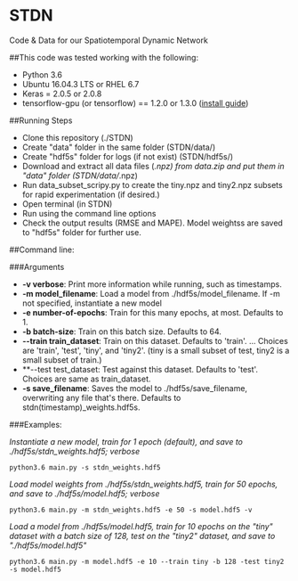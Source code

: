 # STDN


Code & Data for our Spatiotemporal Dynamic Network


##This code was tested working with the following:

  - Python 3.6
  - Ubuntu 16.04.3 LTS or RHEL 6.7
  - Keras = 2.0.5 or 2.0.8
  - tensorflow-gpu (or tensorflow) == 1.2.0 or 1.3.0 ([install guide](https://www.tensorflow.org/versions/r1.0/install/install_linux))


##Running Steps

  - Clone this repository (./STDN)
  - Create "data" folder in the same folder (STDN/data/)
  - Create "hdf5s" folder for logs (if not exist) (STDN/hdf5s/)
  - Download and extract all data files (*.npz) from data.zip and put them in "data" folder (STDN/data/*.npz)
  - Run data_subset_scripy.py to create the tiny.npz and tiny2.npz subsets for rapid experimentation (if desired.)
  - Open terminal (in STDN)
  - Run using the command line options
  - Check the output results (RMSE and MAPE). Model weightss are saved to "hdf5s" folder for further use.

##Command line:

###Arguments

* **-v verbose**: Print more information while running, such as timestamps.
* **-m model_filename**: Load a model from ./hdf5s/model_filename. If -m not specified, instantiate a new model
* **-e number-of-epochs**: Train for this many epochs, at most. Defaults to 1.
* **-b batch-size**: Train on this batch size. Defaults to 64.
* **--train train_dataset**: Train on this dataset. Defaults to 'train'.
... Choices are 'train', 'test', 'tiny', and 'tiny2'. (tiny is a small subset of test, tiny2 is a small subset of train.) 
* **--test test\_dataset: Test against this dataset. Defaults to 'test'. Choices are same as train\_dataset.
* **-s save_filename**: Saves the model to ./hdf5s/save\_filename, overwriting any file that's there. Defaults to stdn(timestamp)\_weights.hdf5s.

###Examples:

*Instantiate a new model, train for 1 epoch (default), and save to ./hdf5s/stdn_weights.hdf5; verbose*

```
python3.6 main.py -s stdn_weights.hdf5
```

*Load model weights from ./hdf5s/stdn_weights.hdf5, train for 50 epochs, and save to ./hdf5s/model.hdf5; verbose*

```
python3.6 main.py -m stdn_weights.hdf5 -e 50 -s model.hdf5 -v
```

*Load a model from ./hdf5s/model.hdf5, train for 10 epochs on the "tiny" dataset with a batch size of 128, test on the "tiny2" dataset, and save to "./hdf5s/model.hdf5"*

```
python3.6 main.py -m model.hdf5 -e 10 --train tiny -b 128 -test tiny2 -s model.hdf5
```
